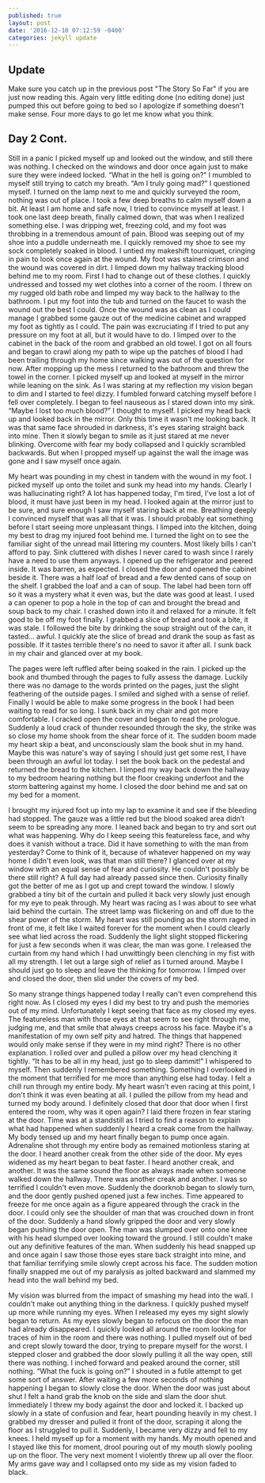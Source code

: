 ```yaml
---
published: true
layout: post
date: '2016-12-10 07:12:59 -0400'
categories: jekyll update
---
```

## Update

Make sure you catch up in the previous post "The Story So Far" if you are just now reading this. Again very little editing done (no editing done) just pumped this out before going to bed so I apologize if something doesn't make sense. Four more days to go let me know what you think.

## Day 2 Cont.

Still in a panic I picked myself up and looked out the window, and still there was nothing. I checked on the windows and door once again just to make sure they were indeed locked. “What in the hell is going on?” I mumbled to myself still trying to catch my breath. “Am I truly going mad?” I questioned myself. I turned on the lamp next to me and quickly surveyed the room, nothing was out of place. I took a few deep breaths to calm myself down a bit. At least I am home and safe now, I tried to convince myself at least. I took one last deep breath, finally calmed down, that was when I realized something else. I was dripping wet, freezing cold, and my foot was throbbing in a tremendous amount of pain. Blood was seeping out of my shoe into a puddle underneath me. I quickly removed my shoe to see my sock completely soaked in blood. I untied my makeshift tourniquet, cringing in pain to look once again at the wound. My foot was stained crimson and the wound was covered in dirt. I limped down my hallway tracking blood behind me to my room. First I had to change out of these clothes. I quickly undressed and tossed my wet clothes into a corner of the room. I threw on my rugged old bath robe and limped my way back to the hallway to the bathroom. I put my foot into the tub and turned on the faucet to wash the wound out the best I could. Once the wound was as clean as I could manage I grabbed some gauze out of the medicine cabinet and wrapped my foot as tightly as I could. The pain was excruciating if I tried to put any pressure on my foot at all, but it would have to do. I limped over to the cabinet in the back of the room and grabbed an old towel. I got on all fours and began to crawl along my path to wipe up the patches of blood I had been trailing through my home since walking was out of the question for now. After mopping up the mess I returned to the bathroom and threw the towel in the corner. I picked myself up and looked at myself in the mirror while leaning on the sink. As I was staring at my reflection my vision began to dim and I started to feel dizzy. I fumbled forward catching myself before I fell over completely. I began to feel nauseous as I stared down into my sink. “Maybe I lost too much blood?” I thought to myself. I picked my head back up and looked back in the mirror. Only this time it wasn't me looking back. It was that same face shrouded in darkness, it's eyes staring straight back into mine. Then it slowly began to smile as it just stared at me never blinking. Overcome with fear my body collapsed and I quickly scrambled backwards. But when I propped myself up against the wall the image was gone and I saw myself once again.

My heart was pounding in my chest in tandem with the wound in my foot. I picked myself up onto the toilet and sunk my head into my hands. Clearly I was hallucinating right? A lot has happened today, I'm tired, I've lost a lot of blood, it must have just been in my head. I looked again at the mirror just to be sure, and sure enough I saw myself staring back at me. Breathing deeply I convinced myself that was all that it was. I should probably eat something before I start seeing more unpleasant things. I limped into the kitchen, doing my best to drag my injured foot behind me. I turned the light on to see the familiar sight of the unread mail littering my counters. Most likely bills I can't afford to pay. Sink cluttered with dishes I never cared to wash since I rarely have a need to use them anyways. I opened up the refrigerator and peered inside. It was barren, as expected. I closed the door and opened the cabinet beside it. There was a half loaf of bread and a few dented cans of soup on the shelf. I grabbed the loaf and a can of soup. The label had been torn off so it was a mystery what it even was, but the date was good at least. I used a can opener to pop a hole in the top of can and brought the bread and soup back to my chair. I crashed down into it and relaxed for a minute. It felt good to be off my foot finally. I grabbed a slice of bread and took a bite, it was stale. I followed the bite by drinking the soup straight out of the can, it tasted… awful. I quickly ate the slice of bread and drank the soup as fast as possible. If it tastes terrible there's no need to savor it after all. I sunk back in my chair and glanced over at my book.

The pages were left ruffled after being soaked in the rain. I picked up the book and thumbed through the pages to fully assess the damage. Luckily there was no damage to the words printed on the pages, just the slight feathering of the outside pages. I smiled and sighed with a sense of relief. Finally I would be able to make some progress in the book I had been waiting to read for so long. I sunk back in my chair and got more comfortable. I cracked open the cover and began to read the prologue. Suddenly a loud crack of thunder resounded through the sky, the strike was so close my home shook from the shear force of it. The sudden boom made my heart skip a beat, and unconsciously slam the book shut in my hand. Maybe this was nature's way of saying I should just get some rest, I have been through an awful lot today. I set the book back on the pedestal and returned the bread to the kitchen. I limped my way back down the hallway to my bedroom hearing nothing but the floor creaking underfoot and the storm battering against my home. I closed the door behind me and sat on my bed for a moment.

I brought my injured foot up into my lap to examine it and see if the bleeding had stopped. The gauze was a little red but the blood soaked area didn’t seem to be spreading any more. I leaned back and began to try and sort out what was happening. Why do I keep seeing this featureless face, and why does it vanish without a trace. Did it have something to with the man from yesterday? Come to think of it, because of whatever happened on my way home I didn't even look, was that man still there? I glanced over at my window with an equal sense of fear and curiosity. He couldn't possibly be there still right? A full day had already passed since then. Curiosity finally got the better of me as I got up and crept toward the window. I slowly grabbed a tiny bit of the curtain and pulled it back very slowly just enough for my eye to peak through. My heart was racing as I was about to see what laid behind the curtain. The street lamp was flickering on and off due to the shear power of the storm. My heart was still pounding as the storm raged in front of me, it felt like I waited forever for the moment when I could clearly see what lied across the road. Suddenly the light slight stopped flickering for just a few seconds when it was clear, the man was gone. I released the curtain from my hand which I had unwittingly been clenching in my fist with all my strength. I let out a large sigh of relief as I turned around. Maybe I should just go to sleep and leave the thinking for tomorrow. I limped over and closed the door, then slid under the covers of my bed.

So many strange things happened today I really can't even comprehend this right now. As I closed my eyes I did my best to try and push the memories out of my mind. Unfortunately I kept seeing that face as my closed my eyes. The featureless man with those eyes at that seem to see right through me, judging me, and that smile that always creeps across his face. Maybe it's a manifestation of my own self pity and hatred. The things that happened would only make sense if they were in my mind right? There is no other explanation. I rolled over and pulled a pillow over my head clenching it tightly. “It has to be all in my head, just go to sleep dammit!” I whispered to myself. Then suddenly I remembered something. Something I overlooked in the moment that terrified for me more than anything else had today. I felt a chill run through my entire body. My heart wasn't even racing at this point, I don't think it was even beating at all. I pulled the pillow from my head and turned my body around. I definitely closed that door that door when I first entered the room, why was it open again? I laid there frozen in fear staring at the door. Time was at a standstill as I tried to find a reason to explain what had happened when suddenly I heard a creak come from the hallway. My body tensed up and my heart finally began to pump once again. Adrenaline shot through my entire body as remained motionless staring at the door. I heard another creak from the other side of the door. My eyes widened as my heart began to beat faster. I heard another creak, and another. It was the same sound the floor as always made when someone walked down the hallway. There was another creak and another. I was so terrified I couldn't even move. Suddenly the doorknob began to slowly turn, and the door gently pushed opened just a few inches. Time appeared to freeze for me once again as a figure appeared through the crack in the door. I could only see the shoulder of man that was crouched down in front of the door. Suddenly a hand slowly gripped the door and very slowly began pushing the door open. The man was slumped over onto one knee with his head slumped over looking toward the ground. I still couldn't make out any definitive features of the man. When suddenly his head snapped up and once again I saw those those eyes stare back straight into mine, and that familiar terrifying smile slowly crept across his face. The sudden motion finally snapped me out of my paralysis as jolted backward and slammed my head into the wall behind my bed.

My vision was blurred from the impact of smashing my head into the wall. I couldn't make out anything thing in the darkness. I quickly pushed myself up more while running my eyes. When I released my eyes my sight slowly began to return. As my eyes slowly began to refocus on the door the man had already disappeared. I quickly looked all around the room looking for traces of him in the room and there was nothing. I pulled myself out of bed and crept slowly toward the door, trying to prepare myself for the worst. I stepped closer and grabbed the door slowly pulling it all the way open, still there was nothing. I inched forward and peaked around the corner, still nothing. “What the fuck is going on?” I shouted in a futile attempt to get some sort of answer. After waiting a few more seconds of nothing happening I began to slowly close the door. When the door was just about shut I felt a hand grab the knob on the side and slam the door shut. Immediately I threw my body against the door and locked it. I backed up slowly in a state of confusion and fear, heart pounding heavily in my chest. I grabbed my dresser and pulled it front of the door, scraping it along the floor as I struggled to pull it. Suddenly, I became very dizzy and fell to my knees. I held myself up for a moment with my hands. My mouth opened and I stayed like this for moment, drool pouring out of my mouth slowly pooling up on the floor. The very next moment I violently threw up all over the floor. My arms gave way and I collapsed onto my side as my vision faded to black.
